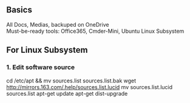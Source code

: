 ## Basics
All Docs, Medias, backuped on OneDrive  
Must-be-ready tools: Office365, Cmder-Mini, Ubuntu Linux Subsystem

## For Linux Subsystem
### 1. Edit software source
cd /etc/apt && mv sources.list sources.list.bak
wget http://mirrors.163.com/.help/sources.list.lucid
mv sources.list.lucid sources.list
apt-get update
apt-get dist-upgrade
